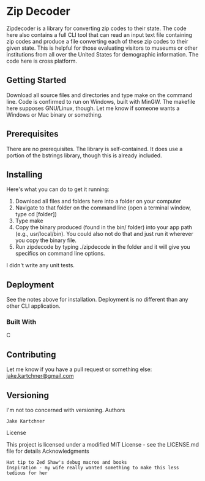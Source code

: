# Zip Decoder

Zipdecoder is a library for converting zip codes to their state. The code here also contains a full CLI tool that can read an input text file containing zip codes and produce a file converting each of these zip codes to their given state. This is helpful for those evaluating visitors to museums or other institutions from all over the United States for demographic information. The code here is cross platform.

## Getting Started

Download all source files and directories and type make on the command line. Code is confirmed to run on Windows, built with MinGW. The makefile here supposes GNU/Linux, though. Let me know if someone wants a Windows or Mac binary or something.

## Prerequisites

There are no prerequisites. The library is self-contained. It does use a portion of the bstrings library, though this is already included. 

## Installing

Here's what you can do to get it running:
1. Download all files and folders here into a folder on your computer
2. Navigate to that folder on the command line (open a terminal window, type cd [folder])
3. Type make
4. Copy the binary produced (found in the bin/ folder) into your app path (e.g., usr/local/bin). You could also not do that and just run it wherever you copy the binary file.
5. Run zipdecode by typing ./zipdecode in the folder and it will give you specifics on command line options.

I didn't write any unit tests. 

## Deployment

See the notes above for installation. Deployment is no different than any other CLI application.

### Built With
C

## Contributing

Let me know if you have a pull request or something else: jake.kartchner@gmail.com

## Versioning

I'm not too concerned with versioning.
Authors

    Jake Kartchner

License

This project is licensed under a modified MIT License - see the LICENSE.md file for details
Acknowledgments

    Hat tip to Zed Shaw's debug macros and books
    Inspiration - my wife really wanted something to make this less tedious for her

